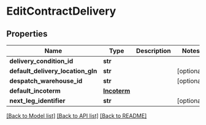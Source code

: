 # EditContractDelivery

## Properties
Name | Type | Description | Notes
------------ | ------------- | ------------- | -------------
**delivery_condition_id** | **str** |  | 
**default_delivery_location_gln** | **str** |  | [optional] 
**despatch_warehouse_id** | **str** |  | [optional] 
**default_incoterm** | [**Incoterm**](Incoterm.md) |  | 
**next_leg_identifier** | **str** |  | [optional] 

[[Back to Model list]](../README.md#documentation-for-models) [[Back to API list]](../README.md#documentation-for-api-endpoints) [[Back to README]](../README.md)

